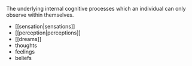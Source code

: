 The underlying internal cognitive processes which an individual can only observe within themselves. 
* [[sensation|sensations]]
* [[perception|perceptions]]
* [[dreams]]
* thoughts
* feelings
* beliefs